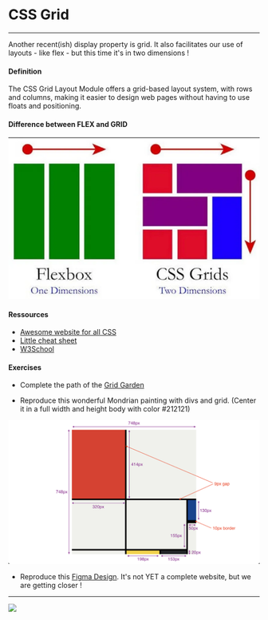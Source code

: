 # CSS Grid

---

Another recent(ish) display property is grid. It also facilitates our use of layouts - like flex - but this time it's in two dimensions !

#### Definition

The CSS Grid Layout Module offers a grid-based layout system, with rows and columns, making it easier to design web pages without having to use floats and positioning.

#### Difference between FLEX and GRID

![](image-20.png)

#### Ressources

- [Awesome website for all CSS](https://web.dev/learn/css/grid/)
- [Little cheat sheet](https://grid.malven.co/)
- [W3School](https://www.w3schools.com/css/css_grid.asp)

#### Exercises

- Complete the path of the [Grid Garden](https://cssgridgarden.com/)

- Reproduce this wonderful Mondrian painting with divs and grid. (Center it in a full width and height body with color #212121)

![Alt text](dimensions.png)

- Reproduce this [Figma Design](https://www.figma.com/file/Kdm7iqwNxpQkgWWkdJnBqO/Exercise-3---CSS-GRID?type=design&node-id=0%3A1&mode=dev). It's not YET a complete website, but we are getting closer !

---

![](https://media.giphy.com/media/l49JHz7kJvl6MCj3G/giphy-downsized.gif)
